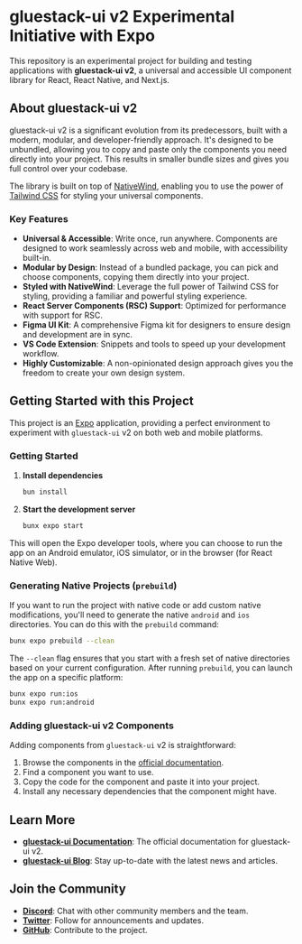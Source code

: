 # gluestack-ui v2 Experimental Initiative with Expo

This repository is an experimental project for building and testing applications with **gluestack-ui v2**, a universal and accessible UI component library for React, React Native, and Next.js.

## About gluestack-ui v2

gluestack-ui v2 is a significant evolution from its predecessors, built with a modern, modular, and developer-friendly approach. It's designed to be unbundled, allowing you to copy and paste only the components you need directly into your project. This results in smaller bundle sizes and gives you full control over your codebase.

The library is built on top of [NativeWind](https://www.nativewind.dev/), enabling you to use the power of [Tailwind CSS](https://tailwindcss.com/) for styling your universal components.

### Key Features

- **Universal & Accessible**: Write once, run anywhere. Components are designed to work seamlessly across web and mobile, with accessibility built-in.
- **Modular by Design**: Instead of a bundled package, you can pick and choose components, copying them directly into your project.
- **Styled with NativeWind**: Leverage the full power of Tailwind CSS for styling, providing a familiar and powerful styling experience.
- **React Server Components (RSC) Support**: Optimized for performance with support for RSC.
- **Figma UI Kit**: A comprehensive Figma kit for designers to ensure design and development are in sync.
- **VS Code Extension**: Snippets and tools to speed up your development workflow.
- **Highly Customizable**: A non-opinionated design approach gives you the freedom to create your own design system.

## Getting Started with this Project

This project is an [Expo](https://expo.dev) application, providing a perfect environment to experiment with `gluestack-ui` v2 on both web and mobile platforms.

### Getting Started

1.  **Install dependencies**

    ```bash
    bun install
    ```

2.  **Start the development server**

    ```bash
    bunx expo start
    ```

This will open the Expo developer tools, where you can choose to run the app on an Android emulator, iOS simulator, or in the browser (for React Native Web).

### Generating Native Projects (`prebuild`)

If you want to run the project with native code or add custom native modifications, you'll need to generate the native `android` and `ios` directories. You can do this with the `prebuild` command:

```bash
bunx expo prebuild --clean
```

The `--clean` flag ensures that you start with a fresh set of native directories based on your current configuration. After running `prebuild`, you can launch the app on a specific platform:

```bash
bunx expo run:ios
bunx expo run:android
```

### Adding gluestack-ui v2 Components

Adding components from `gluestack-ui` v2 is straightforward:

1.  Browse the components in the [official documentation](https://gluestack.io/ui/docs/home/overview/introduction).
2.  Find a component you want to use.
3.  Copy the code for the component and paste it into your project.
4.  Install any necessary dependencies that the component might have.

## Learn More

- **[gluestack-ui Documentation](https://gluestack.io/ui/docs/home/overview/introduction)**: The official documentation for gluestack-ui v2.
- **[gluestack-ui Blog](https://gluestack.io/blogs)**: Stay up-to-date with the latest news and articles.

## Join the Community

- **[Discord](https://discord.com/invite/gluestack)**: Chat with other community members and the team.
- **[Twitter](https://twitter.com/gluestack_io)**: Follow for announcements and updates.
- **[GitHub](https://github.com/gluestack/gluestack-ui)**: Contribute to the project.
